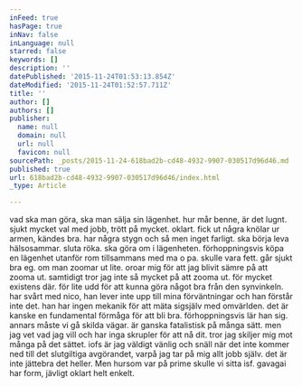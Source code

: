 ```yaml
---
inFeed: true
hasPage: true
inNav: false
inLanguage: null
starred: false
keywords: []
description: ''
datePublished: '2015-11-24T01:53:13.854Z'
dateModified: '2015-11-24T01:52:57.711Z'
title: ''
author: []
authors: []
publisher:
  name: null
  domain: null
  url: null
  favicon: null
sourcePath: _posts/2015-11-24-618bad2b-cd48-4932-9907-030517d96d46.md
published: true
url: 618bad2b-cd48-4932-9907-030517d96d46/index.html
_type: Article

---
```

vad ska man göra, ska man sälja sin lägenhet. hur mår benne, är det lugnt. sjukt mycket val med jobb, trött på mycket. oklart. fick ut några knölar ur armen, kändes bra. har några stygn och så men inget farligt. ska börja leva hälsosammar. sluta röka. ska göra om i lägenheten. förhoppningsvis köpa en lägenhet utanför rom tillsammans med ma o pa. skulle vara fett. går sjukt bra eg. om man zoomar ut lite. oroar mig för att jag blivit sämre på att zooma ut. samtidigt tror jag inte så mycket på att zooma ut. för mycket existens där. för lite udd för att kunna göra något bra från den synvinkeln. har svårt med nico, han lever inte upp till mina förväntningar och han förstår inte det. han har ingen mekanik för att mäta sigsjälv med omvärlden. det är kanske en fundamental förmåga för att bli bra. förhoppningsvis lär han sig. annars måste vi gå skilda vägar. är ganska fatalistisk på många sätt. men jag vet vad jag vill och har inga skrupler för att nå dit. tror jag skiljer mig mot många på det sättet. iofs är jag väldigt vänlig och snäll när det inte kommer ned till det slutgiltiga avgörandet, varpå jag tar på mig allt jobb själv. det är inte jättebra det heller. Men hursom var på prime skulle vi sitta isf. gavagai har form, jävligt oklart helt enkelt.